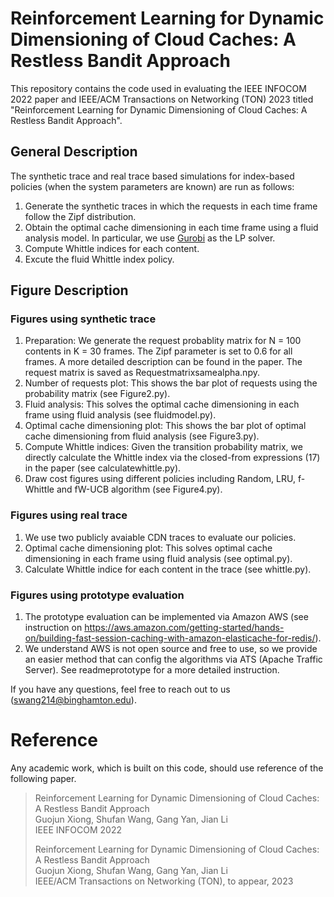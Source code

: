 # Reinforcement Learning for Dynamic Dimensioning of Cloud Caches: A Restless Bandit Approach
This repository contains the code used in evaluating the IEEE INFOCOM 2022 paper and IEEE/ACM Transactions on Networking (TON) 2023 titled "Reinforcement Learning for Dynamic Dimensioning of Cloud Caches: A Restless Bandit Approach". 

## General Description
The synthetic trace and real trace based simulations for index-based policies (when the system parameters are known) are run as follows:
1. Generate the synthetic traces in which the requests in each time frame follow the Zipf distribution.
2. Obtain the optimal cache dimensioning in each time frame using a fluid analysis model. In particular, we use [Gurobi](https://www.gurobi.com) as the LP solver.
3. Compute Whittle indices for each content.
4. Excute the fluid Whittle index policy.

## Figure Description
### Figures using synthetic trace
1. Preparation: We generate the request probablity matrix for N = 100 contents in K = 30 frames. The Zipf parameter is set to 0.6 for all frames. A more detailed description can be found in the paper. The request matrix is saved as Requestmatrixsamealpha.npy.
2. Number of requests plot: This shows the bar plot of requests using the probability matrix (see Figure2.py).
3. Fluid analysis: This solves the optimal cache dimensioning in each frame using fluid analysis (see fluidmodel.py).
4. Optimal cache dimensioning plot: This shows the bar plot of optimal cache dimensioning from fluid analysis (see Figure3.py).
5. Compute Whittle indices: Given the transition probability matrix, we directly calculate the Whittle index via the closed-from expressions (17) in the paper (see calculatewhittle.py).
6. Draw cost figures using different policies including Random, LRU, f-Whittle and fW-UCB algorithm (see Figure4.py).
### Figures using real trace
1. We use two publicly avaiable CDN traces to evaluate our policies.
2. Optimal cache dimensioning plot: This solves optimal cache dimensioning in each frame using fluid analysis (see optimal.py).
3. Calculate Whittle indice for each content in the trace (see whittle.py).
### Figures using prototype evaluation
1. The prototype evaluation can be implemented via Amazon AWS (see instruction on https://aws.amazon.com/getting-started/hands-on/building-fast-session-caching-with-amazon-elasticache-for-redis/). 
2. We understand AWS is not open source and free to use, so we provide an easier method that can config the algorithms via ATS (Apache Traffic Server). See readmeprototype for a more detailed instruction.

If you have any questions, feel free to reach out to us (swang214@binghamton.edu).

# Reference
Any academic work, which is built on this code, should use reference of the following paper.
>Reinforcement Learning for Dynamic Dimensioning of Cloud Caches: A Restless Bandit Approach\
>Guojun Xiong, Shufan Wang, Gang Yan, Jian Li\
>IEEE INFOCOM 2022
>
>Reinforcement Learning for Dynamic Dimensioning of Cloud Caches: A Restless Bandit Approach\
>Guojun Xiong, Shufan Wang, Gang Yan, Jian Li\
>IEEE/ACM Transactions on Networking (TON), to appear, 2023

